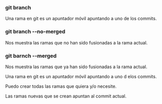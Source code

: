 ### git branch

Una rama en git es un apuntador móvil apuntando a uno de los commits.

### git branch --no-merged
Nos muestra las ramas que no han sido fusionadas a la rama actual.

### git barnch --merged
Nos muestra las ramas que ya han sido fusionadas a la rama actual.

Una rama en git es un apuntador móvil apuntando a uno d elos commits.

Puedo crear todas las ramas que quiera y/o necesite.

Las ramas nuevas que se crean apuntan al commit actual.
